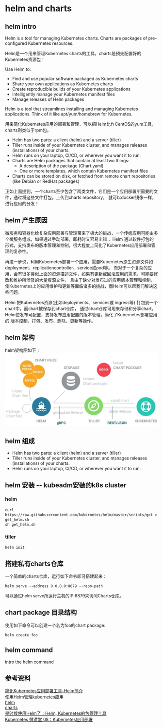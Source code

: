 # helm and charts

## helm intro

Helm is a tool for managing Kubernetes charts. Charts are packages of pre-configured Kubernetes resources.

Helm是一个用来管理Kubernetes charts的工具，charts是预先配置好的 Kubernetes资源包！

Use Helm to:

- Find and use popular software packaged as Kubernetes charts  
- Share your own applications as Kubernetes charts  
- Create reproducible builds of your Kubernetes applications  
- Intelligently manage your Kubernetes manifest files  
- Manage releases of Helm packages  

Helm is a tool that streamlines installing and managing Kubernetes applications. Think of it like apt/yum/homebrew for Kubernetes.  

用来简化Kubernetes应用的部署和管理，可以把Helm比作CentOS的yum工具，charts则类似于rpm包。  

- Helm has two parts: a client (helm) and a server (tiller)  
- Tiller runs inside of your Kubernetes cluster, and manages releases (installations) of your charts.  
- Helm runs on your laptop, CI/CD, or wherever you want it to run.  
- Charts are Helm packages that contain at least two things:  
  - A description of the package (Chart.yaml)  
  - One or more templates, which contain Kubernetes manifest files  
- Charts can be stored on disk, or fetched from remote chart repositories (like Debian or RedHat packages)  

正如上面提到，一个charts至少包含了两类文件，它们是一个应用部署所需要的文件，通过将这些文件打包，上传到charts repository，
就可以docker镜像一样，进行应用的分发！

## helm 产生原因

微服务和容器化给复杂应用部署与管理带来了极大的挑战，一个传统应用可能由多个微服务组成，如果通过手动部署，即耗时又容易出错；
Helm 通过软件打包的形式，支持发布的版本管理和控制，很大程度上简化了Kubernetes应用部署和管理的复杂性。

再进一步说，利用Kubernetes部署一个应用，需要Kubernetes原生资源文件如deployment、replicationcontroller、service或pod等。
而对于一个复杂的应用，会有很多类似上面的资源描述文件，如果有更新或回滚应用的需求，可能要修改和维护所涉及的大量资源文件，
且由于缺少对发布过的应用版本管理和控制，使Kubernetes上的应用维护和更新等面临诸多的挑战，而Helm可以帮我们解决这些问题。

Helm 把Kubernetes资源(比如deployments、services或 ingress等) 打包到一个chart中，而chart被保存到chart仓库，
通过chart仓库可用来存储和分享chart。Helm使发布可配置，支持发布应用配置的版本管理，简化了Kubernetes部署应用的
版本控制、打包、发布、删除、更新等操作。

## helm 架构

helm架构图如下：  
![helm arch](https://github.com/fffffreedom/Pictures/blob/master/handbook/helm-arch.jpg)

## helm 组成
- Helm has two parts: a client (helm) and a server (tiller)  
- Tiller runs inside of your Kubernetes cluster, and manages releases (installations) of your charts.  
- Helm runs on your laptop, CI/CD, or wherever you want it to run.  

## helm 安装 -- kubeadm安装的k8s cluster

### helm
```
curl https://raw.githubusercontent.com/kubernetes/helm/master/scripts/get > get_helm.sh
sh get_helm.sh
```

### tiller
```
helm init
```

## 搭建私有charts仓库
一个简单的charts仓库，运行如下命令即可搭建起来：  
```
helm serve --address 0.0.0.0:8879 --repo-path .
```
可以通过helm serve所运行主机的IP:8879来访问Charts仓库。  

## chart package 目录结构
使用如下命令可以创建一个名为foo的chart package:  
```
helm create foo
```

## helm command

intro the helm command

## 参考资料

[简化Kubernetes应用部署工具-Helm简介](https://www.kubernetes.org.cn/2700.html)  
[使用Helm管理kubernetes应用](https://jimmysong.io/kubernetes-handbook/practice/helm.html)  
[helm](https://github.com/kubernetes/helm)  
[charts](https://github.com/kubernetes/charts)  
[是时候使用Helm了：Helm, Kubernetes的包管理工具](https://blog.frognew.com/2017/12/its-time-to-use-helm.html)  
[Kubernetes 微讲堂 08：Kubernetes应用部署](http://v.youku.com/v_show/id_XMzIxNTY5NjMxNg==.html?spm=a2h1n.8251843.playList.5!8~5~A&f=51266236&o=1)  
